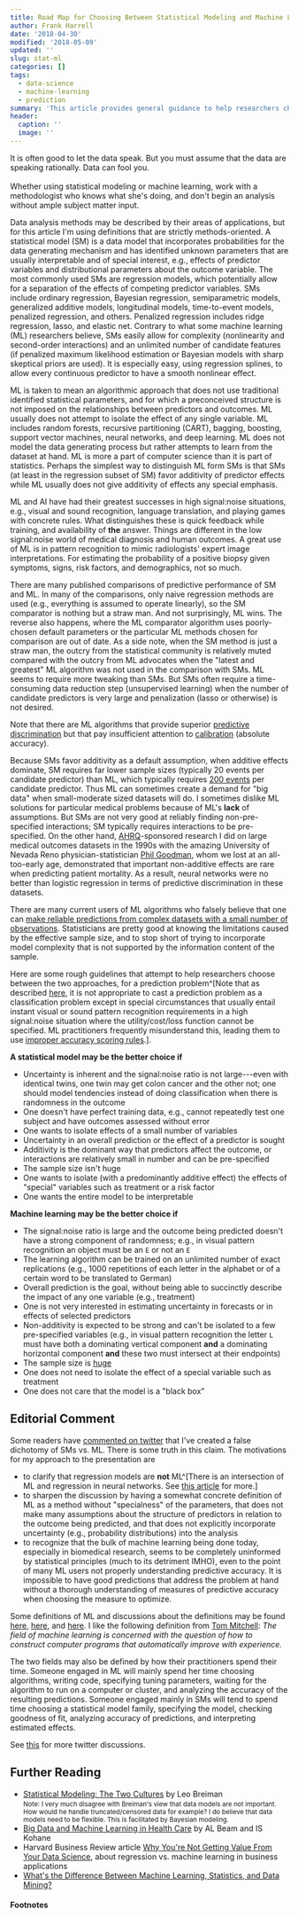 ```yaml
---
title: Road Map for Choosing Between Statistical Modeling and Machine Learning
author: Frank Harrell
date: '2018-04-30'
modified: '2018-05-09'
updated: ''
slug: stat-ml
categories: []
tags:
  - data-science
  - machine-learning
  - prediction
summary: 'This article provides general guidance to help researchers choose between machine learning and statistical modeling for a prediction project.'
header:
  caption: ''
  image: ''
---
```

<p class="rquote">
It is often good to let the data speak.  But you must assume that the data are speaking rationally.  Data can fool you.<br><br>Whether using statistical modeling or machine learning, work with a methodologist who knows what she's doing, and don't begin an analysis without ample subject matter input.
</p>

Data analysis methods may be described by their areas of applications, but for this article I'm using definitions that are strictly methods-oriented.  A statistical model (SM) is a data model that incorporates probabilities for the data generating mechanism and has identified unknown parameters that are usually interpretable and of special interest, e.g., effects of predictor variables and distributional parameters about the outcome variable.  The most commonly used SMs are regression models, which potentially allow for a separation of the effects of competing predictor variables.  SMs include ordinary regression, Bayesian regression, semiparametric models, generalized additive models, longitudinal models, time-to-event models, penalized regression, and others.  Penalized regression includes ridge regression, lasso, and elastic net.  Contrary to what some machine learning (ML) researchers believe, SMs easily allow for complexity (nonlinearity and second-order interactions) and an unlimited number of candidate features (if penalized maximum likelihood estimation or Bayesian models with sharp skeptical priors are used).  It is especially easy, using regression splines, to allow every continuous predictor to have a smooth nonlinear effect.

ML is taken to mean an algorithmic approach that does not use traditional identified statistical parameters, and for which a preconceived structure is not imposed on the relationships between predictors and outcomes.  ML usually does not attempt to isolate the effect of any single variable.  ML includes random forests, recursive partitioning (CART), bagging, boosting, support vector machines, neural networks, and deep learning.  ML does not model the data generating process but rather attempts to learn from the dataset at hand.  ML is more a part of computer science than it is part of statistics.  Perhaps the simplest way to distinguish ML form SMs is that SMs (at least in the regression subset of SM) favor additivity of predictor effects while ML usually does not give additivity of effects any special emphasis.

ML and AI have had their greatest successes in high signal:noise situations, e.g., visual and sound recognition, language translation, and playing games with concrete rules.  What distinguishes these is quick feedback while training, and availability of **the** answer.  Things are different in the low signal:noise world of medical diagnosis and human outcomes.  A great use of ML is in pattern recognition to mimic radiologists' expert image interpretations.  For estimating the probability of a positive biopsy given symptoms, signs, risk factors, and demographics, not so much.

There are many published comparisons of predictive performance of SM and ML.  In many of the comparisons, only naive regression methods are used (e.g., everything is assumed to operate linearly), so the SM comparator is nothing but a straw man.  And not surprisingly, ML wins.  The reverse also happens, where the ML comparator algorithm uses poorly-chosen default parameters or the particular ML methods chosen for comparison are out of date.  As a side note, when the SM method is just a straw man, the outcry from the statistical community is relatively muted compared with the outcry from ML advocates when the "latest and greatest" ML algorithm was not used in the comparison with SMs.  ML seems to require more tweaking than SMs.  But SMs often require a time-consuming data reduction step (unsupervised learning) when the number of candidate predictors is very large and penalization (lasso or otherwise) is not desired.

Note that there are ML algorithms that provide superior [predictive discrimination](https://www.ncbi.nlm.nih.gov/pmc/articles/PMC3575184) but that pay insufficient attention to [calibration](http://fharrell.com/post/medml) (absolute accuracy).

Because SMs favor additivity as a default assumption, when additive effects dominate, SM requires far lower sample sizes (typically 20 events per candidate predictor) than ML, which typically requires [200 events](https://bmcmedresmethodol.biomedcentral.com/articles/10.1186/1471-2288-14-137) per candidate predictor.  Thus ML can sometimes create a demand for "big data" when small-moderate sized datasets will do.  I sometimes dislike ML solutions for particular medical problems because of ML's **lack** of assumptions.  But SMs are not very good at reliably finding non-pre-specified interactions; SM typically requires interactions to be pre-specified.  On the other hand, [AHRQ](https://www.ahrq.gov)-sponsored research I did on large medical outcomes datasets in the 1990s with the amazing University of Nevada Reno physician-statistician [Phil Goodman](https://www.legacy.com/obituaries/rgj/obituary.aspx?n=phil-goodman&pid=144885798), whom we lost at an all-too-early age, demonstrated that important non-additive effects are rare when predicting patient mortality.  As a result, neural networks were no better than logistic regression in terms of predictive discrimination in these datasets.

There are many current users of ML algorithms who falsely believe that one can [make reliable predictions from complex datasets with a small number of observations](http://fharrell.com/post/ml-sample-size).  Statisticians are pretty good at knowing the limitations caused by the effective sample size, and to stop short of trying to incorporate model complexity that is not supported by the information content of the sample.

Here are some rough guidelines that attempt to help researchers choose between the two approaches, for a prediction problem^[Note that as described [here](http://fharrell.com/post/classification), it is not appropriate to cast a prediction problem as a classification problem except in special circumstances that usually entail instant visual or sound pattern recognition requirements in a high signal:noise situation where the utility/cost/loss function cannot be specified.  ML practitioners frequently misunderstand this, leading them to use [improper accuracy scoring rules](http://www.fharrell.com/post/class-damage).].

**A statistical model may be the better choice if**

*  Uncertainty is inherent and the signal:noise ratio is not large---even with identical twins, one twin may get colon cancer and the other not; one should model tendencies instead of doing classification when there is randomness in the outcome
*  One doesn't have perfect training data, e.g., cannot repeatedly test one subject and have outcomes assessed without error
*  One wants to isolate effects of a small number of variables
*  Uncertainty in an overall prediction or the effect of a predictor is sought
*  Additivity is the dominant way that predictors affect the outcome, or interactions are relatively small in number and can be pre-specified
*  The sample size isn't huge
*  One wants to isolate (with a predominantly additive effect) the effects of "special" variables such as treatment or a risk factor
*  One wants the entire model to be interpretable

**Machine learning may be the better choice if**

*  The signal:noise ratio is large and the outcome being predicted doesn't have a strong component of randomness; e.g., in visual pattern recognition an object must be an `E` or not an `E`
*  The learning algorithm can be trained on an unlimited number of exact replications (e.g., 1000 repetitions of each letter in the alphabet or of a certain word to be translated to German)
*  Overall prediction is the goal, without being able to succinctly describe the impact of any one variable (e.g., treatment)
*  One is not very interested in estimating uncertainty in forecasts or in effects of selected predictors
*  Non-additivity is expected to be strong and can't be isolated to a few pre-specified variables (e.g., in visual pattern recognition the letter `L` must have both a dominating vertical component **and** a dominating horizontal component **and** these two must intersect at their endpoints) 
*  The sample size is [huge](https://bmcmedresmethodol.biomedcentral.com/articles/10.1186/1471-2288-14-137)
*  One does not need to isolate the effect of a special variable such as treatment
*  One does not care that the model is a "black box"

## Editorial Comment
Some readers have [commented on twitter](https://twitter.com/samfin55/status/991031725189984258) that I've created a false dichotomy of SMs vs. ML.  There is some truth in this claim.  The motivations for my approach to the presentation are

*  to clarify that regression models are **not** ML^[There is an intersection of ML and regression in neural networks.  See [this article](https://onlinelibrary.wiley.com/doi/abs/10.1002/sim.4780140108) for more.]
*  to sharpen the discussion by having a somewhat concrete definition of ML as a method without "specialness" of the parameters, that does not make many assumptions about the structure of predictors in relation to the outcome being predicted, and that does not explicitly incorporate uncertainty (e.g., probability distributions) into the analysis
*  to recognize that the bulk of machine learning being done today, especially in biomedical research, seems to be completely uninformed by statistical principles (much to its detriment IMHO), even to the point of many ML users not properly understanding predictive accuracy.  It is impossible to have good predictions that address the problem at hand without a thorough understanding of measures of predictive accuracy when choosing the measure to optimize.

Some definitions of ML and discussions about the definitions may be found [here](https://www.techemergence.com/what-is-machine-learning), [here](https://machinelearningmastery.com/what-is-machine-learning), and [here](https://stackoverflow.com/questions/2620343).  I like the following definition from [Tom Mitchell](http://www.amazon.com/dp/0070428077?tag=inspiredalgor-20): _The field of machine learning is concerned with the question of how to construct computer programs that automatically improve with experience._

The two fields may also be defined by how their practitioners spend their time. Someone engaged in ML will mainly spend her time choosing algorithms, writing code, specifying tuning parameters, waiting for the algorithm to run on a computer or cluster, and analyzing the accuracy of the resulting predictions.  Someone engaged mainly in SMs will tend to spend time choosing a statistical model family, specifying the model, checking goodness of fit, analyzing accuracy of predictions, and interpreting estimated effects.

See [this](https://twitter.com/f2harrell/status/990991631900921857) for more twitter discussions.

## Further Reading
*  [Statistical Modeling: The Two Cultures](http://www2.math.uu.se/~thulin/mm/breiman.pdf) by Leo Breiman <br><small>Note: I very much disagree with Breiman's view that data models are not important.  How would he handle truncated/censored data for example?  I do believe that data models need to be flexible.  This is facilitated by Bayesian modeling.</small>
*  [Big Data and Machine Learning in Health Care](https://jamanetwork.com/journals/jama/article-abstract/2675024) by AL Beam and IS Kohane
*  Harvard Business Review article [Why You're Not Getting Value From Your Data Science](https://hbr.org/2016/12/why-youre-not-getting-value-from-your-data-science), about regression vs. machine learning in business applications
*  [What's the Difference Between Machine Learning, Statistics, and Data Mining?](http://www.sharpsightlabs.com/blog/difference-machine-learning-statistics-data-mining)

#### Footnotes
